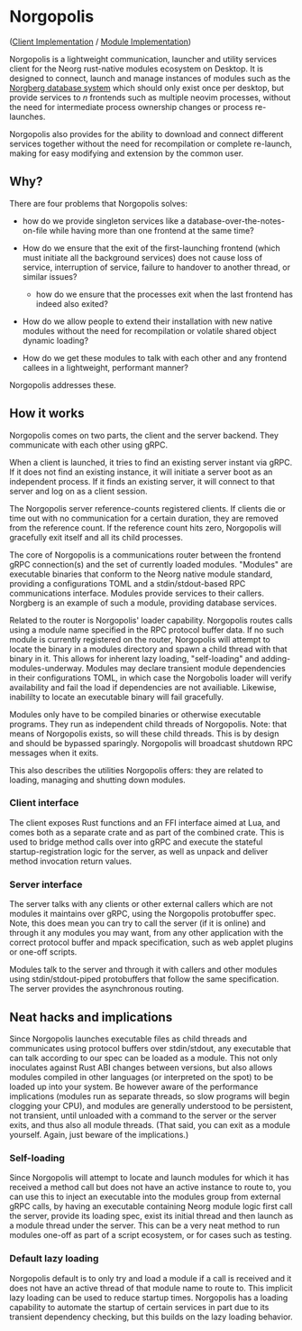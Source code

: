 # Norgopolis

([Client Implementation](https://github.com/nvim-neorg/norgopolis-client) / [Module Implementation](https://github.com/nvim-neorg/norgopolis-module))

Norgopolis is a lightweight communication, launcher and utility services client for the Neorg rust-native modules ecosystem on Desktop. It is designed to connect, launch and manage instances of modules such as the [Norgberg database system](https://github.com/SevorisDoe/Norgberg) which should only exist once per desktop, but provide services to *n* frontends such as multiple neovim processes, without the need for intermediate process ownership changes or process re-launches.

Norgopolis also provides for the ability to download and connect different services together without the need for recompilation or complete re-launch, making for easy modifying and extension by the common user.

## Why?

There are four problems that Norgopolis solves:

- how do we provide singleton services like a database-over-the-notes-on-file while having more than one frontend at the same time?
  
- How do we ensure that the exit of the first-launching frontend (which must initiate all the background services) does not cause loss of service, interruption of service, failure to handover to another thread, or similar issues?
  
  - how do we ensure that the processes exit when the last frontend has indeed also exited?
    
- How do we allow people to extend their installation with new native modules without the need for recompilation or volatile shared object dynamic loading?
  
- How do we get these modules to talk with each other and any frontend callees in a lightweight, performant manner?
  

Norgopolis addresses these.

## How it works

Norgopolis comes on two parts, the client and the server backend. They communicate with each other using gRPC.

When a client is launched, it tries to find an existing server instant via gRPC. If it does not find an existing instance, it will initiate a server boot as an independent process. If it finds an existing server, it will connect to that server and log on as a client session.

The Norgopolis server reference-counts registered clients. If clients die or time out with no communication for a certain duration, they are removed from the reference count. If the reference count hits zero, Norgopolis will gracefully exit itself and all its child processes.

The core of Norgopolis is a communications router between the frontend gRPC connection(s) and the set of currently loaded modules. "Modules" are executable binaries that conform to the Neorg native module standard, providing a configurations TOML and a stdin/stdout-based RPC communications interface. Modules provide services to their callers. Norgberg is an example of such a module, providing database services.

Related to the router is Norgopolis' loader capability. Norgopolis routes calls using a module name specified in the RPC protocol buffer data. If no such module is currently registered on the router, Norgopolis will attempt to locate the binary in a modules directory and spawn a child thread with that binary in it. This allows for inherent lazy loading, "self-loading" and adding-modules-underway. Modules may declare transient module dependencies in their configurations TOML, in which case the Norgobolis loader will verify availability and fail the load if dependencies are not availiable. Likewise, inabililty to locate an executable binary will fail gracefully.

Modules only have to be compiled binaries or otherwise executable programs. They run as independent child threads of Norgopolis. Note: that means of Norgopolis exists, so will these child threads. This is by design and should be bypassed sparingly. Norgopolis will broadcast shutdown RPC messages when it exits.

This also describes the utilities Norgopolis offers: they are related to loading, managing and shutting down modules.

### Client interface

The client exposes Rust functions and an FFI interface aimed at Lua, and comes both as a separate crate and as part of the combined crate. This is used to bridge method calls over into gRPC and execute the stateful startup-registration logic for the server, as well as unpack and deliver method invocation return values.

### Server interface

The server talks with any clients or other external callers which are not modules it maintains over gRPC, using the Norgopolis protobuffer spec. Note, this does mean you can try to call the server (if it is online) and through it any modules you may want, from any other application with the correct protocol buffer and mpack specification, such as web applet plugins or one-off scripts.

Modules talk to the server and through it with callers and other modules using stdin/stdout-piped protobuffers that follow the same specification. The server provides the asynchronous routing.

## Neat hacks and implications

Since Norgopolis launches executable files as child threads and communicates using protocol buffers over stdin/stdout, any executable that can talk according to our spec can be loaded as a module. This not only inoculates against Rust ABI changes between versions, but also allows modules compiled in other languages (or interpreted on the spot) to be loaded up into your system. Be however aware of the performance implications (modules run as separate threads, so slow programs will begin clogging your CPU), and modules are generally understood to be persistent, not transient, until unloaded with a command to the server or the server exits, and thus also all module threads. (That said, you can exit as a module yourself. Again, just beware of the implications.)

### Self-loading

Since Norgopolis will attempt to locate and launch modules for which it has received a method call but does not have an active instance to route to, you can use this to inject an executable into the modules group from external gRPC calls, by having an executable containing Neorg module logic first call the server, provide its loading spec, exist its initial thread and then launch as a module thread under the server. This can be a very neat method to run modules one-off as part of a script ecosystem, or for cases such as testing.

### Default lazy loading

Norgopolis default is to only try and load a module if a call is received and it does not have an active thread of that module name to route to. This implicit lazy loading can be used to reduce startup times. Norgopolis has a loading capability to automate the startup of certain services in part due to its transient dependency checking, but this builds on the lazy loading behavior.
